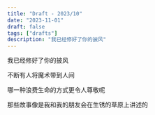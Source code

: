 ```yaml
---
title: "Draft - 2023/10"
date: "2023-11-01"
draft: false
tags: ["drafts"]
description: "我已经修好了你的披风"
---
```


我已经修好了你的披风  

不断有人将魔术带到人间  

哪一种浪费生命的方式更令人尊敬呢  

那些故事像是我和我的朋友会在生锈的草原上讲述的
